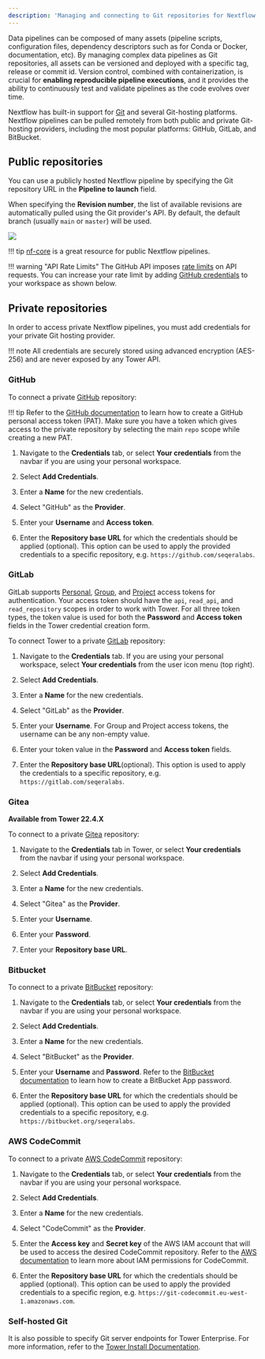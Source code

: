 ```yaml
---
description: 'Managing and connecting to Git repositories for Nextflow in Nextflow Tower.'
---
```


Data pipelines can be composed of many assets (pipeline scripts, configuration files, dependency descriptors such as for Conda or Docker, documentation, etc). By managing complex data pipelines as Git repositories, all assets can be versioned and deployed with a specific tag, release or commit id. Version control, combined with containerization, is crucial for **enabling reproducible pipeline executions**, and it provides the ability to continuously test and validate pipelines as the code evolves over time.

Nextflow has built-in support for [Git](https://git-scm.com) and several Git-hosting platforms. Nextflow pipelines can be pulled remotely from both public and private Git-hosting providers, including the most popular platforms: GitHub, GitLab, and  BitBucket.

## Public repositories

You can use a publicly hosted Nextflow pipeline by specifying the Git repository URL in the **Pipeline to launch** field.

When specifying the **Revision number**, the list of available revisions are automatically pulled using the Git provider's API. By default, the default branch (usually `main` or `master`) will be used.

![](_images/git_public_repo.png)

!!! tip
    [nf-core](https://nf-co.re/pipelines) is a great resource for public Nextflow pipelines.

!!! warning "API Rate Limits"
    The GitHub API imposes [rate limits](https://docs.github.com/en/developers/apps/building-github-apps/rate-limits-for-github-apps) on API requests. You can increase your rate limit by adding [GitHub credentials](#github) to your workspace as shown below.

## Private repositories

In order to access private Nextflow pipelines, you must add credentials for your private Git hosting provider.

!!! note
    All credentials are securely stored using advanced encryption (AES-256) and are never exposed by any Tower API.

### GitHub

To connect a private [GitHub](https://github.com/) repository:

!!! tip
    Refer to the [GitHub documentation](https://help.github.com/en/github/authenticating-to-github/creating-a-personal-access-token-for-the-command-line) to learn how to create a GitHub personal access token (PAT). Make sure you have a token which gives access to the private repository by selecting the main `repo` scope while creating a new PAT.

1. Navigate to the **Credentials** tab, or select **Your credentials** from the navbar if you are using your personal workspace.

2. Select **Add Credentials**.

3. Enter a **Name** for the new credentials.

4. Select "GitHub" as the **Provider**.

5. Enter your **Username** and **Access token**.

6. Enter the **Repository base URL** for which the credentials should be applied (optional). This option can be used to apply the provided credentials to a specific repository, e.g. `https://github.com/seqeralabs`.

### GitLab

GitLab supports [Personal](https://docs.gitlab.com/ee/user/profile/personal_access_tokens.html), [Group](https://docs.gitlab.com/ee/user/group/settings/group_access_tokens.html#group-access-tokens), and [Project](https://docs.gitlab.com/ee/user/project/settings/project_access_tokens.html) access tokens for authentication. Your access token should have the `api`, `read_api`, and `read_repository` scopes in order to work with Tower. For all three token types, the token value is used for both the **Password** and **Access token** fields in the Tower credential creation form. 

To connect Tower to a private [GitLab](https://gitlab.com/) repository:

1. Navigate to the **Credentials** tab. If you are using your personal workspace, select **Your credentials** from the user icon menu (top right).

2. Select **Add Credentials**.

3. Enter a **Name** for the new credentials.

4. Select "GitLab" as the **Provider**.

5. Enter your **Username**. For Group and Project access tokens, the username can be any non-empty value.   

6. Enter your token value in the **Password** and **Access token** fields. 

6. Enter the **Repository base URL**(optional). This option is used to apply the credentials to a specific repository, e.g. `https://gitlab.com/seqeralabs`.

### Gitea

**Available from Tower 22.4.X**

To connect to a private [Gitea](https://gitea.io/) repository:

1. Navigate to the **Credentials** tab in Tower, or select **Your credentials** from the navbar if using your personal workspace.

2. Select **Add Credentials**.

3. Enter a **Name** for the new credentials.

4. Select "Gitea" as the **Provider**.

5. Enter your **Username**.

6. Enter your **Password**.

7. Enter your **Repository base URL**.

### Bitbucket

To connect to a private [BitBucket](https://bitbucket.org/) repository:

1. Navigate to the **Credentials** tab, or select **Your credentials** from the navbar if you are using your personal workspace.

2. Select **Add Credentials**.

3. Enter a **Name** for the new credentials.

4. Select "BitBucket" as the **Provider**.

5. Enter your **Username** and **Password**. Refer to the [BitBucket documentation](https://support.atlassian.com/bitbucket-cloud/docs/app-passwords/) to learn how to create a BitBucket App password.

6. Enter the **Repository base URL** for which the credentials should be applied (optional). This option can be used to apply the provided credentials to a specific repository, e.g. `https://bitbucket.org/seqeralabs`.

### AWS CodeCommit

To connect to a private [AWS CodeCommit](https://aws.amazon.com/codecommit/) repository:

1. Navigate to the **Credentials** tab, or select **Your credentials** from the navbar if you are using your personal workspace.

2. Select **Add Credentials**.

3. Enter a **Name** for the new credentials.

4. Select "CodeCommit" as the **Provider**.

5. Enter the **Access key** and **Secret key** of the AWS IAM account that will be used to access the desired CodeCommit repository. Refer to the [AWS documentation](https://docs.aws.amazon.com/codecommit/latest/userguide/auth-and-access-control-iam-identity-based-access-control.html) to learn more about IAM permissions for CodeCommit.

6. Enter the **Repository base URL** for which the credentials should be applied (optional). This option can be used to apply the provided credentials to a specific region, e.g. `https://git-codecommit.eu-west-1.amazonaws.com`.

### Self-hosted Git

It is also possible to specify Git server endpoints for Tower Enterprise. For more information, refer to the [Tower Install Documentation](https://install.tower.nf/latest/configuration/git_integration/).
